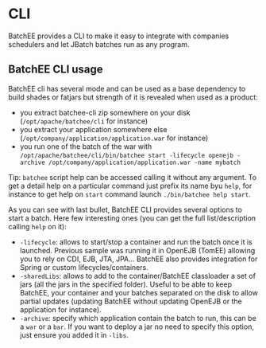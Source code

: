 <!---
Licensed to the Apache Software Foundation (ASF) under one
or more contributor license agreements.  See the NOTICE file
distributed with this work for additional information
regarding copyright ownership.  The ASF licenses this file
to you under the Apache License, Version 2.0 (the
"License"); you may not use this file except in compliance
with the License.  You may obtain a copy of the License at

  http://www.apache.org/licenses/LICENSE-2.0

Unless required by applicable law or agreed to in writing,
software distributed under the License is distributed on an
"AS IS" BASIS, WITHOUT WARRANTIES OR CONDITIONS OF ANY
KIND, either express or implied.  See the License for the
specific language governing permissions and limitations
under the License.
-->
# CLI

BatchEE provides a CLI to make it easy to integrate with companies schedulers
and let JBatch batches run as any program.

## BatchEE CLI usage

BatchEE cli has several mode and can be used as a base dependency to build shades
or fatjars but strength of it is revealed when used as a product:

* you extract batchee-cli zip somewhere on your disk (`/opt/apache/batchee/cli` for instance)
* you extract your application somewhere else  (`/opt/company/application/application.war` for instance)
* you run one of the batch of the war with `/opt/apache/batchee/cli/bin/batchee start -lifecycle openejb -archive /opt/company/application/application.war -name mybatch`

Tip: `batchee` script help can be accessed calling it without any argument. To get a detail help on a particular command just prefix its name byu `help`, for instance to
get help on `start` command launch `./bin/batchee help start`.

As you can see with last bullet, BatchEE CLI provides several options to start a batch. Here few interesting ones (you can get the full list/description calling `help` on it):

* `-lifecycle`: allows to start/stop a container and run the batch once it is launched. Previous sample was running it in OpenEJB (TomEE) allowing you to rely on CDI, EJB, JTA, JPA...
BatchEE also provides integration for Spring or custom lifecycles/containers.
* `-sharedLibs`: allows to add to the container/BatchEE classloader a set of jars (all the jars in the specified folder). Useful to be able to keep BatchEE, your container and your batches
separated on the disk to allow partial updates (updating BatchEE without updating OpenEJB or the application for instance).
* `-archive`: specify which application contain the batch to run, this can be a `war` or a `bar`. If you want to deploy a jar no need to specify this option, just ensure you added it in `-libs`.
